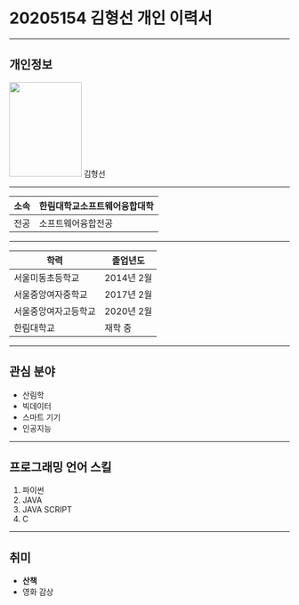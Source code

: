 # 20205154 김형선 개인 이력서
---
## 개인정보
<img src=증..사.jpg height = 170 width = 130>   
김형선

---   

|소속|한림대학교소프트웨어융합대학|
|---|---|
|전공|소프트웨어융합전공|

---
|학력|졸업년도|
|---|---|
|서울미동초등학교| 2014년 2월|
|서울중앙여자중학교|2017년 2월|
|서울중앙여자고등학교|2020년 2월|
|한림대학교|재학 중|
---

## 관심 분야   
* 산림학
* 빅데이터
* 스마트 기기
* 인공지능

---

## 프로그래밍 언어 스킬
1. 파이썬
2. JAVA
3. JAVA SCRIPT
4. C
---

## 취미
* **산책**
* 영화 감상
